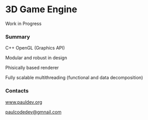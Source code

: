 # 3D Game Engine #

Work in Progress

### Summary ###

C++
OpenGL (Graphics API)


Modular and robust in design

Phisically based renderer

Fully scalable multithreading (functional and data decomposition)

### Contacts ###

www.pauldev.org

paulcodedev@gmnail.com